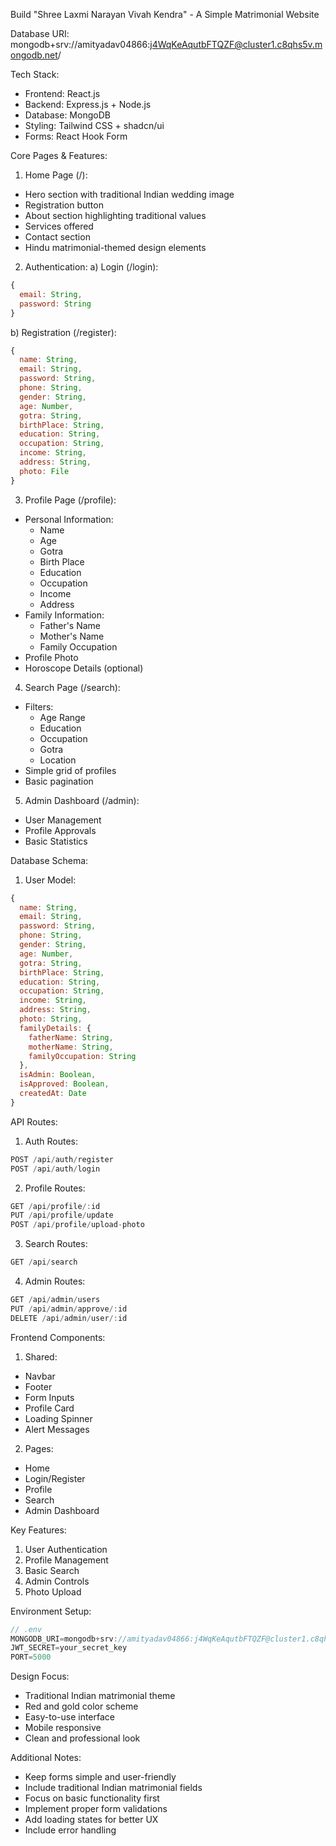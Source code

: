 Build "Shree Laxmi Narayan Vivah Kendra" - A Simple Matrimonial Website

Database URI: mongodb+srv://amityadav04866:j4WqKeAqutbFTQZF@cluster1.c8qhs5v.mongodb.net/

Tech Stack:
- Frontend: React.js
- Backend: Express.js + Node.js
- Database: MongoDB
- Styling: Tailwind CSS + shadcn/ui
- Forms: React Hook Form

Core Pages & Features:

1. Home Page (/):
- Hero section with traditional Indian wedding image
- Registration button
- About section highlighting traditional values
- Services offered
- Contact section
- Hindu matrimonial-themed design elements

2. Authentication:
a) Login (/login):
```javascript
{
  email: String,
  password: String
}
```

b) Registration (/register):
```javascript
{
  name: String,
  email: String,
  password: String,
  phone: String,
  gender: String,
  age: Number,
  gotra: String,
  birthPlace: String,
  education: String,
  occupation: String,
  income: String,
  address: String,
  photo: File
}
```

3. Profile Page (/profile):
- Personal Information:
  - Name
  - Age
  - Gotra
  - Birth Place
  - Education
  - Occupation
  - Income
  - Address
- Family Information:
  - Father's Name
  - Mother's Name
  - Family Occupation
- Profile Photo
- Horoscope Details (optional)

4. Search Page (/search):
- Filters:
  - Age Range
  - Education
  - Occupation
  - Gotra
  - Location
- Simple grid of profiles
- Basic pagination

5. Admin Dashboard (/admin):
- User Management
- Profile Approvals
- Basic Statistics

Database Schema:

1. User Model:
```javascript
{
  name: String,
  email: String,
  password: String,
  phone: String,
  gender: String,
  age: Number,
  gotra: String,
  birthPlace: String,
  education: String,
  occupation: String,
  income: String,
  address: String,
  photo: String,
  familyDetails: {
    fatherName: String,
    motherName: String,
    familyOccupation: String
  },
  isAdmin: Boolean,
  isApproved: Boolean,
  createdAt: Date
}
```

API Routes:

1. Auth Routes:
```javascript
POST /api/auth/register
POST /api/auth/login
```

2. Profile Routes:
```javascript
GET /api/profile/:id
PUT /api/profile/update
POST /api/profile/upload-photo
```

3. Search Routes:
```javascript
GET /api/search
```

4. Admin Routes:
```javascript
GET /api/admin/users
PUT /api/admin/approve/:id
DELETE /api/admin/user/:id
```

Frontend Components:
1. Shared:
- Navbar
- Footer
- Form Inputs
- Profile Card
- Loading Spinner
- Alert Messages

2. Pages:
- Home
- Login/Register
- Profile
- Search
- Admin Dashboard

Key Features:
1. User Authentication
2. Profile Management
3. Basic Search
4. Admin Controls
5. Photo Upload

Environment Setup:
```javascript
// .env
MONGODB_URI=mongodb+srv://amityadav04866:j4WqKeAqutbFTQZF@cluster1.c8qhs5v.mongodb.net/
JWT_SECRET=your_secret_key
PORT=5000
```

Design Focus:
- Traditional Indian matrimonial theme
- Red and gold color scheme
- Easy-to-use interface
- Mobile responsive
- Clean and professional look

Additional Notes:
- Keep forms simple and user-friendly
- Include traditional Indian matrimonial fields
- Focus on basic functionality first
- Implement proper form validations
- Add loading states for better UX
- Include error handling